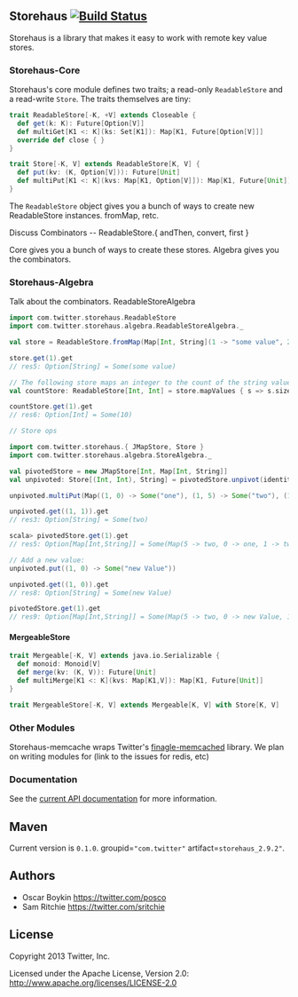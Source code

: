 ## Storehaus [![Build Status](https://secure.travis-ci.org/twitter/storehaus.png)](http://travis-ci.org/twitter/storehaus)

Storehaus is a library that makes it easy to work with remote key value stores.

### Storehaus-Core

Storehaus's core module defines two traits; a read-only `ReadableStore` and a read-write `Store`. The traits themselves are tiny:

```scala
trait ReadableStore[-K, +V] extends Closeable {
  def get(k: K): Future[Option[V]]
  def multiGet[K1 <: K](ks: Set[K1]): Map[K1, Future[Option[V]]]
  override def close { }
}

trait Store[-K, V] extends ReadableStore[K, V] {
  def put(kv: (K, Option[V])): Future[Unit]
  def multiPut[K1 <: K](kvs: Map[K1, Option[V]]): Map[K1, Future[Unit]]
}
```

The `ReadableStore` object gives you a bunch of ways to create new ReadableStore instances. fromMap, retc.

Discuss Combinators -- ReadableStore.{ andThen, convert, first }

Core gives you a bunch of ways to create these stores. Algebra gives you the combinators.

### Storehaus-Algebra

Talk about the combinators. ReadableStoreAlgebra

```scala
import com.twitter.storehaus.ReadableStore
import com.twitter.storehaus.algebra.ReadableStoreAlgebra._

val store = ReadableStore.fromMap(Map[Int, String](1 -> "some value", 2 -> "other value"))

store.get(1).get
// res5: Option[String] = Some(some value)

// The following store maps an integer to the count of the string value:
val countStore: ReadableStore[Int, Int] = store.mapValues { s => s.size }

countStore.get(1).get
// res6: Option[Int] = Some(10)

// Store ops

import com.twitter.storehaus.{ JMapStore, Store }
import com.twitter.storehaus.algebra.StoreAlgebra._

val pivotedStore = new JMapStore[Int, Map[Int, String]]
val unpivoted: Store[(Int, Int), String] = pivotedStore.unpivot(identity)

unpivoted.multiPut(Map((1, 0) -> Some("one"), (1, 5) -> Some("two"), (1, 2) -> Some("three"), (2, 0) -> Some("four")))

unpivoted.get((1, 1)).get
// res3: Option[String] = Some(two)

scala> pivotedStore.get(1).get
// res5: Option[Map[Int,String]] = Some(Map(5 -> two, 0 -> one, 1 -> two, 2 -> three))

// Add a new value:
unpivoted.put((1, 0) -> Some("new Value"))

unpivoted.get((1, 0)).get
// res8: Option[String] = Some(new Value)

pivotedStore.get(1).get
// res9: Option[Map[Int,String]] = Some(Map(5 -> two, 0 -> new Value, 1 -> two, 2 -> three))
```

#### MergeableStore

```scala
trait Mergeable[-K, V] extends java.io.Serializable {
  def monoid: Monoid[V]
  def merge(kv: (K, V)): Future[Unit]
  def multiMerge[K1 <: K](kvs: Map[K1,V]): Map[K1, Future[Unit]]
}

trait MergeableStore[-K, V] extends Mergeable[K, V] with Store[K, V]
```

### Other Modules

Storehaus-memcache wraps Twitter's [finagle-memcached](https://github.com/twitter/finagle/tree/master/finagle-memcached) library. We plan on writing modules for (link to the issues for redis, etc)

### Documentation

See the [current API documentation](http://twitter.github.com/storehaus) for more information.

## Maven

Current version is `0.1.0`. groupid=`"com.twitter"` artifact=`storehaus_2.9.2"`.

## Authors

* Oscar Boykin <https://twitter.com/posco>
* Sam Ritchie <https://twitter.com/sritchie>

## License

Copyright 2013 Twitter, Inc.

Licensed under the Apache License, Version 2.0: http://www.apache.org/licenses/LICENSE-2.0

